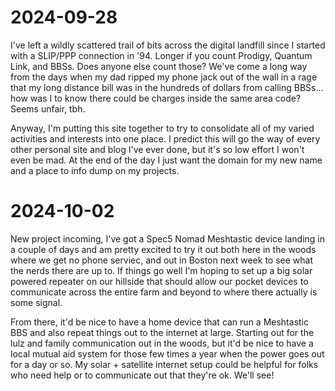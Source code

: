 # 2024-09-28

I've left a wildly scattered trail of bits across the digital landfill since I started with a SLIP/PPP connection in '94. Longer if you count Prodigy, Quantum Link, and BBSs. Does anyone else count those? We've come a long way from the days when my dad ripped my phone jack out of the wall in a rage that my long distance bill was in the hundreds of dollars from calling BBSs... how was I to know there could be charges inside the same area code? Seems unfair, tbh.

Anyway, I'm putting this site together to try to consolidate all of my varied activities and interests into one place. I predict this will go the way of every other personal site and blog I've ever done, but it's so low effort I won't even be mad. At the end of the day I just want the domain for my new name and a place to info dump on my projects.


# 2024-10-02

New project incoming, I've got a Spec5 Nomad Meshtastic device landing in a couple of days and am pretty excited to try it out both here in the woods where we get no phone serviec, and out in Boston next week to see what the nerds there are up to. If things go well I'm hoping to set up a big solar powered repeater on our hillside that should allow our pocket devices to communicate across the entire farm and beyond to where there actually is some signal.

From there, it'd be nice to have a home device that can run a Meshtastic BBS and also repeat things out to the internet at large. Starting out for the lulz and family communication out in the woods, but it'd be nice to have a local mutual aid system for those few times a year when the power goes out for a day or so. My solar + satellite internet setup could be helpful for folks who need help or to communicate out that they're ok. We'll see!
